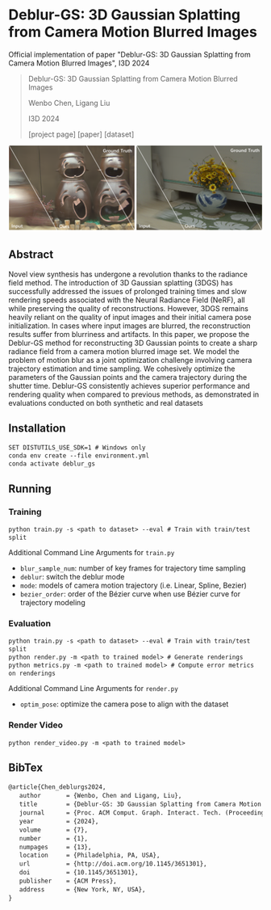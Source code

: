 # Deblur-GS: 3D Gaussian Splatting from Camera Motion Blurred Images
Official  implementation of paper "Deblur-GS: 3D Gaussian Splatting from Camera Motion Blurred Images", I3D 2024

>Deblur-GS: 3D Gaussian Splatting from Camera Motion Blurred Images
>
>Wenbo Chen, Ligang Liu
>
>I3D 2024
>
>[project page] [paper] [dataset]

![teaser](asset/teaser.png)

## Abstract

Novel view synthesis has undergone a revolution thanks to the radiance field method. The introduction of 3D Gaussian splatting (3DGS) has successfully addressed the issues of prolonged training times and slow rendering speeds associated with the Neural Radiance Field (NeRF), all while preserving the quality of reconstructions. However, 3DGS remains heavily reliant on the quality of input images and their initial camera pose initialization. In cases where input images are blurred, the reconstruction results suffer from blurriness and artifacts. In this paper, we propose the Deblur-GS method for reconstructing 3D Gaussian points to create a sharp radiance field from a camera motion blurred image set. We model the problem of motion blur as a joint optimization challenge involving camera trajectory estimation and time sampling. We cohesively optimize the parameters of the Gaussian points and the camera trajectory during the shutter time. Deblur-GS consistently achieves superior performance and rendering quality when compared to previous methods, as demonstrated in evaluations conducted on both synthetic and real datasets

## Installation

```shell
SET DISTUTILS_USE_SDK=1 # Windows only
conda env create --file environment.yml
conda activate deblur_gs
```

## Running

### Training

```shell
python train.py -s <path to dataset> --eval # Train with train/test split
```

Additional Command Line Arguments for `train.py`

* `blur_sample_num`: number of key frames for trajectory time sampling
* `deblur`: switch the deblur mode
* `mode`: models of camera motion trajectory (i.e. Linear, Spline, Bezier)
* `bezier_order`: order of the Bézier curve when use Bézier curve for trajectory modeling

### Evaluation

```shell
python train.py -s <path to dataset> --eval # Train with train/test split
python render.py -m <path to trained model> # Generate renderings
python metrics.py -m <path to trained model> # Compute error metrics on renderings
```

Additional Command Line Arguments for `render.py`

* `optim_pose`: optimize the camera pose to align with the dataset

### Render Video

```shell
python render_video.py -m <path to trained model>
```

## BibTex

```latex
@article{Chen_deblurgs2024,
   author       = {Wenbo, Chen and Ligang, Liu},
   title        = {Deblur-GS: 3D Gaussian Splatting from Camera Motion Blurred Images},
   journal      = {Proc. ACM Comput. Graph. Interact. Tech. (Proceedings of I3D 2024)},
   year         = {2024},
   volume       = {7},
   number       = {1},
   numpages     = {13},
   location     = {Philadelphia, PA, USA},
   url          = {http://doi.acm.org/10.1145/3651301},
   doi          = {10.1145/3651301},
   publisher    = {ACM Press},
   address      = {New York, NY, USA},
}
```
